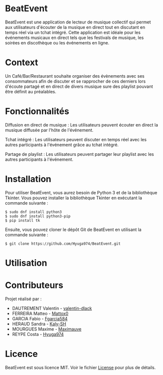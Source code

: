 # BeatEvent

BeatEvent est une application de lecteur de musique collectif qui permet aux utilisateurs d'écouter de la musique en direct tout en discutant en temps réel via un tchat intégré. Cette application est idéale pour les événements musicaux en direct tels que les festivals de musique, les soirées en discothèque ou les événements en ligne.

# Context

Un Café/Bar/Restaurant souhaite organiser des évènements avec ses consommateurs afin de discuter et se rapprocher de ces derniers lors d'écoute partagé et en direct de divers musique sure des playlist pouvant être définit au préalables.

# Fonctionnalités

Diffusion en direct de musique : Les utilisateurs peuvent écouter en direct la musique diffusée par l'hôte de l'événement.

Tchat intégré : Les utilisateurs peuvent discuter en temps réel avec les autres participants à l'événement grâce au tchat intégré.

Partage de playlist : Les utilisateurs peuvent partager leur playlist avec les autres participants à l'événement.

# Installation

Pour utiliser BeatEvent, vous aurez besoin de Python 3 et de la bibliothèque Tkinter. Vous pouvez installer la bibliothèque Tkinter en exécutant la commande suivante :

```shell
$ sudo dnf install python3
$ sudo dnf install python3-pip
$ pip install tk
``` 

Ensuite, vous pouvez cloner le dépôt Git de BeatEvent en utilisant la commande suivante :

```shell
$ git clone https://github.com/Hyuga974/BeatEvent.git
```

# Utilisation


# Contributeurs

Projet réalisé par :
- DAUTREMENT Valentin - [valentin-dlack](https://github.com/valentin-dlack)
- FERREIRA Matteo - [Mattox0](https://github.com/mattox0)
- GARCIA Fabio - [Fgarcia584](https://github.com/Fgarcia584)
- HERAUD Sandra - [Kaly-SH](https://github.com/Kaly-SH)
- MOURGUES Maxime - [Maximauve](https://github.com/Maximauve)
- REYPE Costa - [Hyuga974](https://github.com/Hyuga974)

# Licence

BeatEvent est sous licence MIT. Voir le fichier [License](LICENSE) pour plus de détails.
